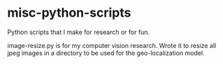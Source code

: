 # misc-python-scripts
Python scripts that I make for research or for fun.

image-resize.py is for my computer vision research. Wrote it to resize all jpeg images in a directory to be used for the geo-localization model.
